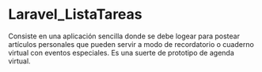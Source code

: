 # Laravel_ListaTareas
Consiste en una aplicación sencilla donde se debe logear para postear artículos personales que pueden servir a modo de recordatorio o cuaderno virtual con eventos especiales. Es una suerte de prototipo de agenda virtual.
